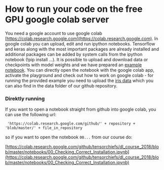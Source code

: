 # How to run your code on the free GPU google colab server

You need a google account to use google colab [https://colab.research.google.com](https://colab.research.google.com). In google colab you can upload, edit and run ipython notebooks. Tensorflow and keras along with the most important packages are already installed and additional packages can be added by system calls from the ipython notebook (!pip install ...). It is possible to upload and download data or checkpoints with model weights and we have prepared an [example notebook](https://drive.google.com/file/d/1ywf7RP-LYpmJZk7xSUMpCXImwajYoXjA/view?usp=sharing). You can directly open the notebook with the google colab app, activate the playground and check out how to work on google colab - for running the provided example you need to upload the [iris data](https://www.dropbox.com/s/zz35u19ihy63x5u/iris.csv?dl=1) which you can also find in the data folder of our github repository.

### Direktly running

If you want to open a notebook straight from github into google colab, you can use the following url:


```
 'https://colab.research.google.com/github/' + repository + 'blob/master/' + file_in_repository
```

so if you want to open the notebook `00...` from our course do:

 [https://colab.research.google.com/github/tensorchiefs/dl_course_2018/blob/master/notebooks/00_Checking_Correct_Installation.ipynb](https://colab.research.google.com/github/tensorchiefs/dl_course_2018/blob/master/notebooks/00_Checking_Correct_Installation.ipynb)

